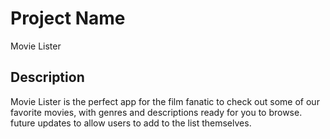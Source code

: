 # Project Name

Movie Lister

## Description

Movie Lister is the perfect app for the film fanatic to check out some of our favorite movies, with genres and descriptions ready for you to browse. future updates to allow users to add to the list themselves.